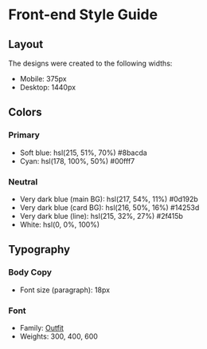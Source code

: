 # Front-end Style Guide

## Layout

The designs were created to the following widths:

- Mobile: 375px
- Desktop: 1440px

## Colors

### Primary

- Soft blue: hsl(215, 51%, 70%) 	#8bacda
- Cyan: hsl(178, 100%, 50%)  #00fff7

### Neutral

- Very dark blue (main BG): hsl(217, 54%, 11%) #0d192b
- Very dark blue (card BG): hsl(216, 50%, 16%) 	#14253d
- Very dark blue (line): hsl(215, 32%, 27%) #2f415b
- White: hsl(0, 0%, 100%)

## Typography

### Body Copy

- Font size (paragraph): 18px

### Font

- Family: [Outfit](https://fonts.google.com/specimen/Outfit)
- Weights: 300, 400, 600
